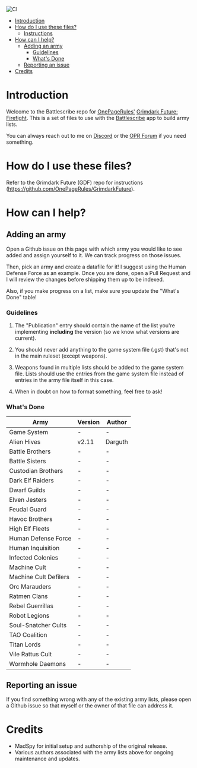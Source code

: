 ![CI](https://github.com/sprutton1/GrimdarkFutureBattlescribe/workflows/CI/badge.svg?branch=master)

<!-- TOC -->
- [Introduction](#introduction) 
- [How do I use these files?](#how-do-i-use-these-files)
   - [Instructions](#instructions)
- [How can I help?](#how-can-i-help)
   - [Adding an army](#adding-an-army)
      - [Guidelines](#guidelines)
      - [What's Done](#whats-done)
   - [Reporting an issue](#reporting-an-issue)
- [Credits](#credits)
<!-- /TOC -->

# Introduction

Welcome to the Battlescribe repo for [OnePageRules'](https://onepagerules.com/)
[Grimdark Future: Firefight](https://onepagerules.com/portfolio/grimdark-future-firefight/). This is
a set of files to use with the [Battlescribe](https://battlescribe.net/) app to
build army lists.

You can always reach out to me on
[Discord](https://discordapp.com/channels/610199287346888743/610199287346888746)
or the [OPR Forum](http://forum.onepagerules.com/) if you need something.

# How do I use these files?

Refer to the Grimdark Future (GDF) repo for instructions (https://github.com/OnePageRules/GrimdarkFuture).

# How can I help?

## Adding an army

Open a Github issue on this page with which army you would like to see added and
assign yourself to it. We can track progress on those issues.

Then, pick an army and create a datafile for it! I suggest using the Human
Defense Force as an example. Once you are done, open a Pull Request and I will
review the changes before shipping them up to be indexed.

Also, if you make progress on a list, make sure you update the "What's Done"
table!

### Guidelines

1. The "Publication" entry should contain the name of the list you're
   implementing **including** the version (so we know what versions are
   current).

2. You should never add anything to the game system file (.gst) that's not in
   the main ruleset (except weapons).

3. Weapons found in multiple lists should be added to the game system file.
   Lists should use the entries from the game system file instead of entries in
   the army file itself in this case.

4. When in doubt on how to format something, feel free to ask!

### What's Done

| Army | Version | Author|
|---|---|---|
|Game System|-|-|
|Alien Hives|v2.11|Darguth|
|Battle Brothers|-|-|
|Battle Sisters|-|-|
|Custodian Brothers|-|-|
|Dark Elf Raiders|-|-|
|Dwarf Guilds|-|-|
|Elven Jesters|-|-|
|Feudal Guard|-|-|
|Havoc Brothers|-|-|
|High Elf Fleets|-|-|
|Human Defense Force|-|-|
|Human Inquisition|-|-|
|Infected Colonies|-|-|
|Machine Cult|-|-|
|Machine Cult Defilers|-|-|
|Orc Marauders|-|-|
|Ratmen Clans|-|-|
|Rebel Guerrillas|-|-|
|Robot Legions|-|-|
|Soul-Snatcher Cults|-|-|
|TAO Coalition|-|-|
|Titan Lords|-|-|
|Vile Rattus Cult|-|-|
|Wormhole Daemons|-|-|


## Reporting an issue

If you find something wrong with any of the existing army lists, please open a
Github issue so that myself or the owner of that file can address it.

# Credits
- MadSpy for initial setup and authorship of the original release.
- Various authors associated with the army lists above for ongoing maintenance and updates.
